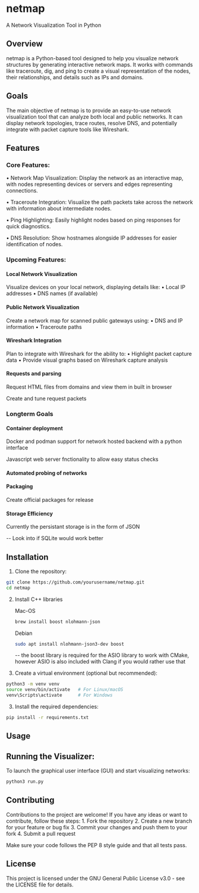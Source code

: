# netmap

A Network Visualization Tool in Python

## Overview

netmap is a Python-based tool designed to help you visualize network structures by generating interactive network maps. It works with commands like traceroute, dig, and ping to create a visual representation of the nodes, their relationships, and details such as IPs and domains.

## Goals

The main objective of netmap is to provide an easy-to-use network visualization tool that can analyze both local and public networks. It can display network topologies, trace routes, resolve DNS, and potentially integrate with packet capture tools like Wireshark.

## Features

### Core Features:
•	Network Map Visualization: Display the network as an interactive map, with nodes representing devices or servers and edges representing connections.

•	Traceroute Integration: Visualize the path packets take across the network with information about intermediate nodes.

•	Ping Highlighting: Easily highlight nodes based on ping responses for quick diagnostics.

•	DNS Resolution: Show hostnames alongside IP addresses for easier identification of nodes.

### Upcoming Features:
#### Local Network Visualization
Visualize devices on your local network, displaying details like:
	•	Local IP addresses
	•	DNS names (if available)
 
#### Public Network Visualization
Create a network map for scanned public gateways using:
	•	DNS and IP information
	•	Traceroute paths
 
#### Wireshark Integration
Plan to integrate with Wireshark for the ability to:
	•	Highlight packet capture data
	•	Provide visual graphs based on Wireshark capture analysis
#### Requests and parsing
Request HTML files from domains and view them in built in browser

Create and tune request packets



### Longterm Goals

#### Container deployment 
Docker and podman support for network hosted backend with a python interface

Javascript web server fnctionality to allow easy status checks

#### Automated probing of networks

#### Packaging
Create official packages for release

#### Storage Efficiency

Currently the persistant storage is in the form of JSON

-- Look into if SQLite would work better


## Installation
1.	Clone the repository:
 ``` bash
git clone https://github.com/yourusername/netmap.git
cd netmap
 ```
2.  Install C++ libraries
	
	Mac-OS
	``` bash
	brew install boost nlohmann-json
	```

	Debian
	``` bash
	sudo apt install nlohmann-json3-dev boost
	```

	-- the boost library is required for the ASIO library to work with CMake, however ASIO is also included with Clang if you would rather use that

3.	Create a virtual environment (optional but recommended):
  ``` bash
  python3 -m venv venv
  source venv/bin/activate   # For Linux/macOS
  venv\Scripts\activate      # For Windows
  ```
3.	Install the required dependencies:
  ``` bash
  pip install -r requirements.txt
  ```

## Usage

## Running the Visualizer:

To launch the graphical user interface (GUI) and start visualizing networks:
``` bash
python3 run.py
```

## Contributing

Contributions to the project are welcome! If you have any ideas or want to contribute, follow these steps:
	1.	Fork the repository
	2.	Create a new branch for your feature or bug fix
	3.	Commit your changes and push them to your fork
	4.	Submit a pull request

Make sure your code follows the PEP 8 style guide and that all tests pass.

## License

This project is licensed under the GNU General Public License v3.0 - see the LICENSE file for details.







  

